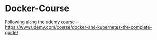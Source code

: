 # Docker-Course
Following along the udemy course - https://www.udemy.com/course/docker-and-kubernetes-the-complete-guide/
